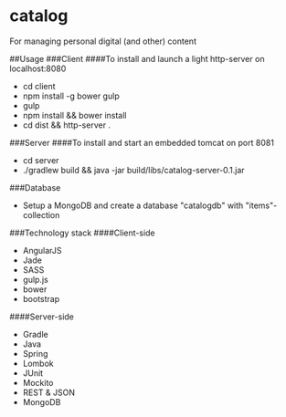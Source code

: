 catalog
=======

For managing personal digital (and other) content 

##Usage
###Client
####To install and launch a light http-server on localhost:8080
* cd client
* npm install -g bower gulp
* gulp
* npm install && bower install
* cd dist && http-server .

###Server
####To install and start an embedded tomcat on port 8081
* cd server
* ./gradlew build && java -jar build/libs/catalog-server-0.1.jar

###Database
* Setup a MongoDB and create a database "catalogdb" with "items"-collection

###Technology stack
####Client-side
* AngularJS
* Jade
* SASS
* gulp.js
* bower
* bootstrap

####Server-side
* Gradle
* Java
* Spring
* Lombok
* JUnit
* Mockito
* REST & JSON
* MongoDB
